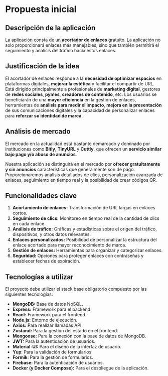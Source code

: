 # Propuesta inicial
## Descripción de la aplicación

La aplicación consta de un **acortador de enlaces** gratuito. La aplicación no solo proporcionará enlaces más
manejables,
sino que también permitirá el seguimiento y análisis del tráfico hacia estos enlaces.

## Justificación de la idea

El acortador de enlaces responde a la **necesidad de optimizar espacios** en plataformas digitales, **mejorar la
estética** y facilitar el compartir de URL. Está dirigido principalmente a profesionales de **marketing digital**,
gestores de **redes sociales**, **pymes**, **creadores de contenido**, etc. Los usuarios se beneficiarán de una **mayor
eficiencia** en la gestión de enlaces, herramientas de **análisis para medir el impacto**, **mejora en la presentación**
de sus comunicaciones digitales y la capacidad de personalizar enlaces para **reforzar
su identidad de marca**.

## Análisis de mercado

El mercado en la actualidad está bastante demarcado y dominado por instituciones como **Bitly**, **TinyURL** y
**Cuttly**, que ofrecen un **servicio similar bajo pago y/o abuso de anuncios**.

Nuestra aplicación se distinguirá en el mercado por **ofrecer gratuitamente y sin anuncios** características que
generalmente son de pago. Proporcionaremos análisis detallados de clics, personalización avanzada de
enlaces, seguimiento en tiempo real y la posibilidad de crear códigos QR.

## Funcionalidades clave

1. **Acortamiento de enlaces:** Transformación de URL largas en enlaces cortos.
2. **Seguimiento de clics:** Monitoreo en tiempo real de la cantidad de clics en cada enlace.
3. **Análisis de tráfico:** Gráficas y estadísticas sobre el origen del tráfico, dispositivos, y otros datos relevantes.
4. **Enlaces personalizados:** Posibilidad de personalizar la estructura del enlace acortado para mayor reconocimiento
   de
   marca.
5. **Gestión de enlaces:** Herramientas para organizar y categorizar enlaces.
6. **Seguridad:** Opciones para proteger enlaces con contraseñas y establecer fechas de expiración.

## Tecnologías a utilizar

El proyecto debe utilizar el stack base obligatorio compuesto por las siguientes tecnologías:

- **MongoDB:** Base de datos NoSQL.
- **Express:** Framework para el backend.
- **React:** Framework para el frontend.
- **Node.js:** Entorno de ejecución.
- **Axios:** Para realizar llamadas API.
- **Zustand:** Para la gestión del estado en el frontend.
- **Mongoose:** Para la conexión con la base de datos de MongoDB.
- **JWT:** Para la autenticación de usuarios.
- **Material-UI:** Para el diseño de la interfaz de usuario.
- **Yup**: Para la validación de formularios.
- **Formik**: Para la gestión de formularios.
- **Firebase:** Para la autenticación de usuarios.
- **Docker (y Docker Compose):** Para el despliegue de la aplicación.